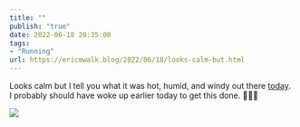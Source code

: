 ```yaml
---
title: ""
publish: "true"
date: 2022-06-18 20:35:00
tags:
- "Running"
url: https://ericmwalk.blog/2022/06/18/looks-calm-but.html
---
```

Looks calm but I tell you what it was hot, humid, and windy out there [today](http://www.strava.com/activities/7330950336). I probably should have woke up earlier today to get this done. 🏃🏻‍♂️

![](https://ericmwalk.blog/uploads/2022/4303db8e12.jpg)